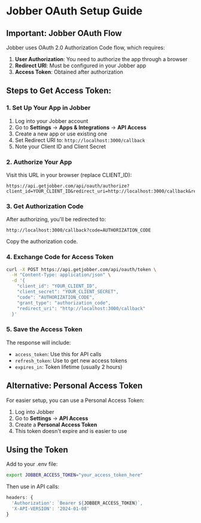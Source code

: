 # Jobber OAuth Setup Guide

## Important: Jobber OAuth Flow

Jobber uses OAuth 2.0 Authorization Code flow, which requires:

1. **User Authorization**: You need to authorize the app through a browser
2. **Redirect URI**: Must be configured in your Jobber app
3. **Access Token**: Obtained after authorization

## Steps to Get Access Token:

### 1. Set Up Your App in Jobber

1. Log into your Jobber account
2. Go to **Settings** → **Apps & Integrations** → **API Access**
3. Create a new app or use existing one
4. Set Redirect URI to: `http://localhost:3000/callback`
5. Note your Client ID and Client Secret

### 2. Authorize Your App

Visit this URL in your browser (replace CLIENT_ID):
```
https://api.getjobber.com/api/oauth/authorize?client_id=YOUR_CLIENT_ID&redirect_uri=http://localhost:3000/callback&response_type=code
```

### 3. Get Authorization Code

After authorizing, you'll be redirected to:
```
http://localhost:3000/callback?code=AUTHORIZATION_CODE
```

Copy the authorization code.

### 4. Exchange Code for Access Token

```bash
curl -X POST https://api.getjobber.com/api/oauth/token \
  -H "Content-Type: application/json" \
  -d '{
    "client_id": "YOUR_CLIENT_ID",
    "client_secret": "YOUR_CLIENT_SECRET",
    "code": "AUTHORIZATION_CODE",
    "grant_type": "authorization_code",
    "redirect_uri": "http://localhost:3000/callback"
  }'
```

### 5. Save the Access Token

The response will include:
- `access_token`: Use this for API calls
- `refresh_token`: Use to get new access tokens
- `expires_in`: Token lifetime (usually 2 hours)

## Alternative: Personal Access Token

For easier setup, you can use a Personal Access Token:

1. Log into Jobber
2. Go to **Settings** → **API Access**
3. Create a **Personal Access Token**
4. This token doesn't expire and is easier to use

## Using the Token

Add to your .env file:
```bash
export JOBBER_ACCESS_TOKEN="your_access_token_here"
```

Then use in API calls:
```javascript
headers: {
  'Authorization': `Bearer ${JOBBER_ACCESS_TOKEN}`,
  'X-API-VERSION': '2024-01-08'
}
```